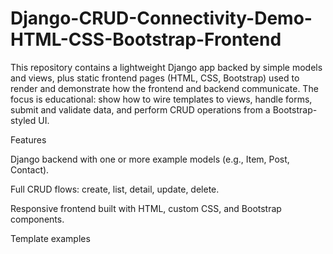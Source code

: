 # Django-CRUD-Connectivity-Demo-HTML-CSS-Bootstrap-Frontend
This repository contains a lightweight Django app backed by simple models and views, plus static frontend pages (HTML, CSS, Bootstrap) used to render and demonstrate how the frontend and backend communicate. The focus is educational: show how to wire templates to views, handle forms, submit and validate data, and perform CRUD operations from a Bootstrap-styled UI.

Features

Django backend with one or more example models (e.g., Item, Post, Contact).

Full CRUD flows: create, list, detail, update, delete.

Responsive frontend built with HTML, custom CSS, and Bootstrap components.

Template examples
